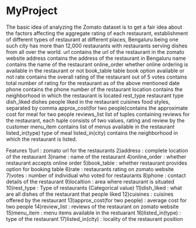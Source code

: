 # MyProject
The basic idea of analyzing the Zomato dataset is to get a fair idea about the factors affecting the aggregate rating of 
each restaurant, establishment of different types of restaurant at different places, Bengaluru being one such city has 
more than 12,000 restaurants with restaurants serving dishes from all over the world. 
url contains the url of the restaurant in the zomato website address contains 
the address of the restaurant in Bengaluru name contains the name of the restaurant online_order whether online ordering
is available in the restaurant or not book_table table book option available or not rate contains the overall rating of 
the restaurant out of 5 votes contains total number of rating for the restaurant as of 
the above mentioned date phone contains the phone number of the restaurant location contains 
the neighborhood in which the restaurant is located rest_type restaurant type dish_liked dishes people liked in 
the restaurant cuisines food styles, separated by comma approx_cost(for two people)contains the approximate cost for meal for two people 
reviews_list list of tuples containing reviews for the restaurant, each tuple consists of two values, rating and review by 
the customer menu_item contains list of menus available in the restaurant listed_in(type) type of meal listed_in(city) contains 
the neighborhood in which the restaurant is listed.


Features
1)url : zomato url for the restaurants
2)address : complete location of the restaurant
3)name : name of the restaurant
4)online_order : whether restaurant accepts online order
5)book_table : whether restaurant provides option for booking table
6)rate : restaurants rating on zomato website
7)votes : number of individual who voted for restaurants
8)phone : contact details of the restaurant
9)localtion : area where restaurant is situated
10)rest_type : Type of restaurants (Categorical value)
11)dish_liked : what are all dishes of the restaurant that people liked
12)cuisines : cuisines offered by the restaurant
13)approx_cost(for two people) : average cost for two people
14)review_list : reviews of the restaurant on zomato website
15)menu_item : menu items available in the restuarant
16)listed_in(type) : type of the restaurant
17)listed_in(city) : locality of the restaurant position

